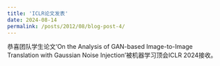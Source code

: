 ```yaml
---
title: 'ICLR论文发表'
date: 2024-08-14
permalink: /posts/2012/08/blog-post-4/
---
```


恭喜团队学生论文‘On the Analysis of GAN-based Image-to-Image Translation with Gaussian Noise Injection’被机器学习顶会ICLR 2024接收。
